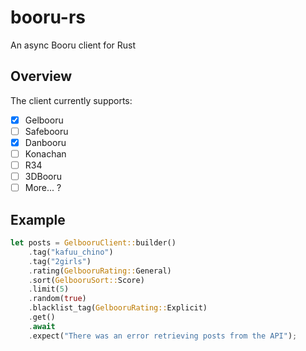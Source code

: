 # booru-rs
An async Booru client for Rust

##  Overview
The client currently supports:
- [x] Gelbooru
- [ ] Safebooru
- [x] Danbooru
- [ ] Konachan
- [ ] R34
- [ ] 3DBooru
- [ ] More... ?

## Example
```rust
let posts = GelbooruClient::builder()
    .tag("kafuu_chino")
    .tag("2girls")
    .rating(GelbooruRating::General)
    .sort(GelbooruSort::Score)
    .limit(5)
    .random(true)
    .blacklist_tag(GelbooruRating::Explicit)
    .get()
    .await
    .expect("There was an error retrieving posts from the API");
```

